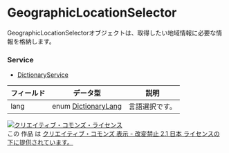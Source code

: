 # GeographicLocationSelector
GeographicLocationSelectorオブジェクトは、取得したい地域情報に必要な情報を格納します。
### Service
+ [DictionaryService](../services/DictionaryService.md)

| フィールド | データ型 | 説明 | 
|---|---|---|
| lang| enum <a href="./DictionaryLang.md">DictionaryLang</a>| 言語選択です。 |
<a rel="license" href="http://creativecommons.org/licenses/by-nd/2.1/jp/"><img alt="クリエイティブ・コモンズ・ライセンス" style="border-width:0" src="https://i.creativecommons.org/l/by-nd/2.1/jp/88x31.png" /></a><br />この 作品 は <a rel="license" href="http://creativecommons.org/licenses/by-nd/2.1/jp/">クリエイティブ・コモンズ 表示 - 改変禁止 2.1 日本 ライセンスの下に提供されています。</a>

